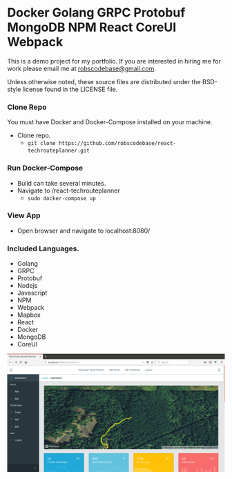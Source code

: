 #  Docker Golang GRPC Protobuf MongoDB NPM React CoreUI Webpack

This is a demo project for my portfolio.
If you are interested in hiring me for work please email me at robscodebase@gmail.com.

Unless otherwise noted, these source files are distributed under the
BSD-style license found in the LICENSE file.

### Clone Repo

You must have Docker and Docker-Compose installed on your machine.
* Clone repo.
  * `git clone https://github.com/robscodebase/react-techrouteplanner.git`


### Run Docker-Compose
* Build can take several minutes.
* Navigate to /react-techrouteplanner
  * `sudo docker-compose up`

### View App

* Open browser and navigate to localhost:8080/

### Included Languages.
* Golang
* GRPC
* Protobuf
* Nodejs
* Javascript
* NPM
* Webpack
* Mapbox
* React
* Docker
* MongoDB
* CoreUI

![Route Planner Image 2](screenshots/technician-route-planner.png)
